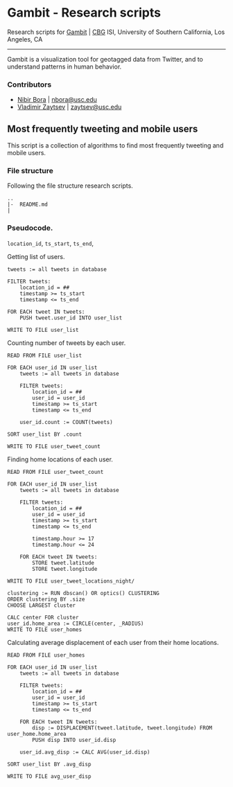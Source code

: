 Gambit - Research scripts
=========================

Research scripts for [Gambit](http://brain.isi.edu/~gambit/v2.0/index.html)
| [CBG](http://cbg.isi.edu) ISI, University of Southern California, Los Angeles, CA

---

Gambit is a visualization tool for geotagged data from Twitter, and to understand patterns in human behavior.

### Contributors

* [Nibir Bora](http://nibir.me/) | <nbora@usc.edu>
* [Vladimir Zaytsev](http://zvm.me/) | <zaytsev@usc.edu>


Most frequently tweeting and mobile users
---

This script is a collection of algorithms to find most frequently tweeting and mobile users.


### File structure

Following the file structure research scripts.

	..
	|-	README.md
	|	



### Pseudocode.

`location_id`,
`ts_start`,
`ts_end`,

Getting list of users.
	
	tweets := all tweets in database
	
	FILTER tweets:
		location_id = ##
		timestamp >= ts_start
		timestamp <= ts_end
	
	FOR EACH tweet IN tweets:
		PUSH tweet.user_id INTO user_list
	
	WRITE TO FILE user_list

Counting number of tweets by each user.
	
	READ FROM FILE user_list
	
	FOR EACH user_id IN user_list
		tweets := all tweets in database
		
		FILTER tweets:
			location_id = ##
			user_id = user_id
			timestamp >= ts_start
			timestamp <= ts_end
	
		user_id.count := COUNT(tweets)
	
	SORT user_list BY .count
	
	WRITE TO FILE user_tweet_count


Finding home locations of each user.
	
	READ FROM FILE user_tweet_count

	FOR EACH user_id IN user_list
		tweets := all tweets in database
		
		FILTER tweets:
			location_id = ##
			user_id = user_id
			timestamp >= ts_start
			timestamp <= ts_end
			
			timestamp.hour >= 17
			timestamp.hour <= 24
		
		FOR EACH tweet IN tweets:
			STORE tweet.latitude
			STORE tweet.longitude
	
	WRITE TO FILE user_tweet_locations_night/
	
	clustering := RUN dbscan() OR optics() CLUSTERING
	ORDER clustering BY .size
	CHOOSE LARGEST cluster
	
	CALC center FOR cluster
	user_id.home_area := CIRCLE(center, _RADIUS)
	WRITE TO FILE user_homes
	
Calculating average displacement of each user from their home locations.
	
	READ FROM FILE user_homes
	
	FOR EACH user_id IN user_list
		tweets := all tweets in database
		
		FILTER tweets:
			location_id = ##
			user_id = user_id
			timestamp >= ts_start
			timestamp <= ts_end
			
		FOR EACH tweet IN tweets:
			disp := DISPLACEMENT(tweet.latitude, tweet.longitude) FROM user_home.home_area
			PUSH disp INTO user_id.disp
		
		user_id.avg_disp := CALC AVG(user_id.disp)
	
	SORT user_list BY .avg_disp
	
	WRITE TO FILE avg_user_disp

